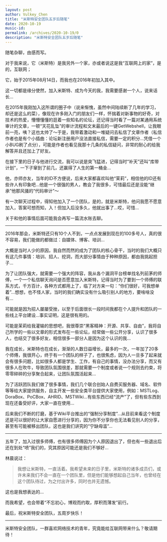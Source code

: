 ```yaml
---
layout: post
author: Vulkey_Chen
title: "米斯特安全团队五岁后随笔"
date: 2020-10-19
music-id: 
permalink: /archives/2020-10-19/0
description: "米斯特安全团队五岁后随笔"
---
```


随笔杂聊，由感而写。

对于我来说，它（米斯特）是我另外一个家，亦或者说这是我“互联网上的家”，是的，互联网；

它，始于2015年08月14日，而我也在2016年初加入其中。

这一切都是缘分使然，加入米斯特、成为今天的我，我需要感谢一个人，说来话长...

在2015年我刚加入这所谓的圈子中（说来惭愧，虽然中间陆续断了几年的学习，却还是这么的菜），像现在许多刚入门的朋友们一样，怀揣着对新事物的好奇，对技术的热爱，懵懵懂懂的逛着一些知名的论坛，还记得当时看了一篇对某通用系统审计的文章，一顿“天花乱坠”的审计流程和文末最后的一键GetWebshell，让我眼前一亮，咦？这也太帅了～于是，我带着激动和一堆疑问去私信了文章作者（私信作者也是有个小插曲：论坛新注册用户没法直接私信，需要一定的积分...凭借一个小BUG刷了点分），可能是作者也看见我那十几条的私信疑问，非常的耐心的给我解答并且还加上了好友。

在接下里的日子与他进行交流，我可以说是突飞猛进，记得当时“补天”还叫“库带计划”，一下子窜到了前几，还赢得了人生的第一桶金...

他，亦师亦友，当年的ID不方便说，后来大家都喜欢叫他“茉莉”，相信他的ID还有些许人有印象吧...他是一个很强的男人，教会了我很多，可惜最后还是没能“继承”他那风骚的“代码审计”～

有一次聊天过程中，得知他加入了一个团队，是的，就是米斯特，他问我愿不愿意加入，答案可想而知，入！但加入后没多久，他就出事了...哎，可惜...

关于和他的事情后面可能我会再写一篇流水账去聊。

----

2016年那会，米斯特还只有10个人不到，一点点发展到现在的100多号人，真的很不容易，我们能做的都做过：自媒体、博客、培训...

大概是当时人少的原因，我自然而然的成为了团队的核心骨干，当时的我们大概只有这几件事情：培训、招人、挖洞，而大部分事情由于种种原因，都由我挑起担子...

为了让团队强大，就需要一个强大的阵容，我从各个漏洞平台榜单找名列前茅的师傅，一个一个私信聊天询问是否愿意加入米斯特，记得当时为了要到一个师傅的联系方式，千方百计，各种方式都用上了，临了对方来一句：“你们很好，可我想单着”...想想，也不怪人家，当时的我们确实没有什么吸引别人的地方，要啥啥没有...

可能就是因为招人屡屡受挫，以至于后面很长一段时间我都在个人提升和团队的一些线上平台建设...事实证明，这是很有用的。

可能是茉莉给我灌输的思想吧，我很尊崇“黑客精神：开源、共享、自由”，我将自己所学的一些以文章的形式发布在一些论坛，经常做一些公开分享，认识了很多人，也结交了很多好友，相信很多一部分人是因为这个认识的我...

我在成长，米斯特也在成长，渐渐的人数日益增长，最多的一次，一年加了20多个师傅，我很开心，终于有一个团队的样子了，也很焦虑，因为人一旦多了起来就会有很多问题，比如很多人都是学生、工作，有自己的事情，没办法分享，而又有很多人在吹牛，导致团队氛围很差，那就需要一个制度或者说一个规则去约束，将零零碎碎的分享聚合起来，让团队氛围活起来...

为了活跃团队我们做了很多事情，我们几个联合创始人自费买服务器、域名、软件等等给大家提供服务，自主开发一些安全类平台提供大家使用，例如：MSTLog、DoraBox、PoCBox、AHRID、MSTWiki...有些东西已经“流产”了，但有些东西到现在还备受好评，大家一直在使用...

后来我们不断的打磨，基于Wiki平台推出的“强制分享制度”...从目前来看这个制度还是可以很好的让大家自愿进行分享的，因为你不分享你也无法看见别人的分享，甚至有可能被移出团队，这也是我们讲究的“宁缺毋滥”...

----

五年了，加入过很多师傅，也有很多师傅因为个人原因退出了，但也有一些退出后还在到处“喷”我们的，究其原因可能还是我们不够好...

林晨说过：

>我想让米斯特，一直活着。我希望未来的日子里，米斯特的诸多成员们，或许未来我们不会一直在一个团队里，但是他们能够想起自己当年，也曾经在这个团队待过，为之付出许多，同时也并无遗憾。

这也是我想表达的...

而我希望，也会带着“不忘初心，博观而约取，厚积而薄发”前行。

最后，祝米斯特安全团队，五周岁快乐！

----

米斯特安全团队，一群喜欢网络技术的青年，究竟能给互联网带来什么？敬请期待！